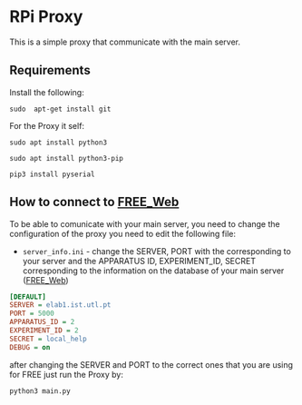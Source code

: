 # RPi Proxy
This is a simple proxy that communicate with the main server. 

## Requirements

Install the following:
```
sudo  apt-get install git
```
For the Proxy it self:
```
sudo apt install python3
```
```
sudo apt install python3-pip
```
```
pip3 install pyserial
```

## How to connect to [FREE_Web](https://github.com/e-lab-FREE/FREE_Web)
To be able to comunicate with your main server, you need to change the configuration of the proxy you need to edit the following file:

* `server_info.ini` - change the SERVER, PORT with the corresponding to your server and the APPARATUS ID, EXPERIMENT_ID, SECRET corresponding to the information on the database of your main server ([FREE_Web](https://github.com/e-lab-FREE/FREE_Web))

```ini
[DEFAULT]
SERVER = elab1.ist.utl.pt
PORT = 5000
APPARATUS_ID = 2
EXPERIMENT_ID = 2
SECRET = local_help
DEBUG = on
```


after changing the SERVER and PORT to the correct ones that you are using for FREE just run the Proxy by:

```
python3 main.py
```
